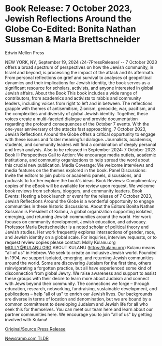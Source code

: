 # Book Release: 7 October 2023, Jewish Reflections Around the Globe  Co-Edited: Bonita Nathan Sussman & Marla Brettschneider 
Edwin Mellen Press

NEW YORK, NY, September 19, 2024 /24-7PressRelease/ -- 7 October 2023 offers a broad spectrum of perspectives on how the Jewish community, in Israel and beyond, is processing the impact of the attack and its aftermath. From personal reflections on grief and survival to analyses of geopolitical dynamics and their implications for Jewish identity, the book serves as a significant resource for scholars, activists, and anyone interested in global Jewish affairs.  About the Book This book includes a wide range of contributors, from academics and activists to rabbis and community leaders, including voices from right to left and in between. The reflections grapple with themes of antisemitism, Zionism, genocide, war, pacifism, and the complexities and diversity of global Jewish identity. Together, these voices create a multi-faceted dialogue and provide documentation regarding the profound consequences of the October 7 events.  With the one-year anniversary of the attacks fast approaching, 7 October 2023, Jewish Reflections Around the Globe offers a critical opportunity to engage with these issues and foster meaningful dialogue. Journalists, academics, students, and community leaders will find a combination of deeply personal and fresh analysis.  Also to be released in September 2024: 7 October 2023 Book II: Perspectives  Call to Action: We encourage media outlets, academic institutions, and community organizations to help spread the word about this crucial new publication.  Media Coverage: We welcome interviews and media features on the themes explored in the book.  Panel Discussions: Invite the editors to join public or academic panels, discussions, and podcasts to further explore the book's ideas.  Book Reviews: Complimentary copies of the eBook will be available for review upon request. We welcome book reviews from scholars, bloggers, and community leaders.  Book Events: Hosting a book launch or event for the release of 7 October 2023, Jewish Reflections Around the Globe is a wonderful opportunity to engage communities in these historic discussions.  About the Editors  Bonita Nathan Sussman is President of Kulanu, a global organization supporting isolated, emerging, and returning Jewish communities around the world. Her work focuses on community development, Jewish education, and advocacy.  Professor Marla Brettschneider is a noted scholar of political theory and Jewish studies. Her work frequently explores intersections of gender, race, and Jewish identity on a global scale.  For inquiries, interview requests, or to request review copies please contact:  Molly Kulanu.org MOLLY@KULANU.ORG  ABOUT KULANU (https://kulanu.org)  Kulanu means "all of us" in Hebrew. We seek to create an inclusive Jewish world. Founded in 1994, we support isolated, emerging, and returning Jewish communities around the world. Some are discovering Judaism for the first time, others reinvigorating a forgotten practice, but all have experienced some kind of disconnection from global Jewry.  We raise awareness and support to assist these groups with their desire to learn more about Judaism and connect with Jews beyond their community. The connections we forge – through education, research, networking, fundraising, sustainable development, and publications – help "all of us" to enrich our Jewish lives.  Our backgrounds are diverse in terms of location and denomination, but we are bound by a common commitment to developing Judaism and Jewish life for all who seek this for themselves. You can meet our team here and learn about our partner communities here. We encourage you to join "all of us" by getting involved with Kulanu! 

[Original/Source Press Release](https://www.24-7pressrelease.com/press-release/514477/book-release-7-october-2023-jewish-reflections-around-the-globe-co-edited-bonita-nathan-sussman-marla-brettschneider-edwin-mellen-press) 

[Newsramp.com TLDR](https://newsramp.com/None) 